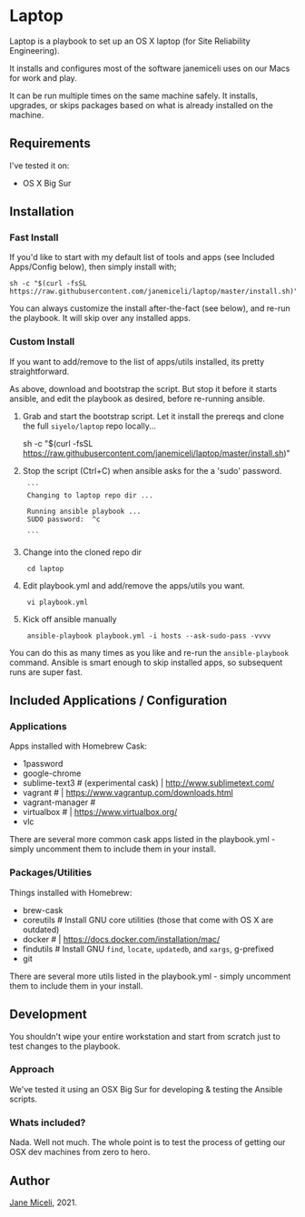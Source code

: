 # Laptop

Laptop is a playbook to set up an OS X laptop (for Site Reliability Engineering).

It installs and configures most of the software janemiceli uses on our Macs for work and play. 

It can be run multiple times on the same machine safely. It installs, upgrades, or skips packages based on what is already installed on the machine.


## Requirements

I've tested it on:

* OS X Big Sur


## Installation

### Fast Install

If you'd like to start with my default list of tools and apps (see Included Apps/Config below), then simply install with;

    sh -c "$(curl -fsSL https://raw.githubusercontent.com/janemiceli/laptop/master/install.sh)"


You can always customize the install after-the-fact (see below), and re-run the playbook. It will skip over any installed apps.

### Custom Install

If you want to add/remove to the list of apps/utils installed, its pretty straightforward.

As above, download and bootstrap the script. But stop it before it starts ansible, and edit the playbook as desired, before re-running ansible.

1. Grab and start the bootstrap script. Let it install the prereqs and clone the full `siyelo/laptop` repo locally...

      sh -c "$(curl -fsSL https://raw.githubusercontent.com/janemiceli/laptop/master/install.sh)"


1. Stop the script (Ctrl+C) when ansible asks for the a 'sudo' password. 

        ```
        Changing to laptop repo dir ...

        Running ansible playbook ...
        SUDO password:  ^c

        ```

1. Change into the cloned repo dir

        cd laptop

1. Edit playbook.yml and add/remove the apps/utils you want. 

        vi playbook.yml

1. Kick off ansible manually

        ansible-playbook playbook.yml -i hosts --ask-sudo-pass -vvvv 

You can do this as many times as you like and re-run the `ansible-playbook` command. Ansible is smart enough to skip installed apps, so subsequent runs are super fast.


## Included Applications / Configuration

### Applications

Apps installed with Homebrew Cask:

  - 1password
  - google-chrome
  - sublime-text3 # (experimental cask) | http://www.sublimetext.com/
  - vagrant # | https://www.vagrantup.com/downloads.html
  - vagrant-manager # 
  - virtualbox # | https://www.virtualbox.org/
  - vlc 

There are several more common cask apps listed in the playbook.yml - simply uncomment them to include them in your install. 


### Packages/Utilities 
 
Things installed with Homebrew:

  - brew-cask
  - coreutils # Install GNU core utilities (those that come with OS X are outdated)
  - docker # | https://docs.docker.com/installation/mac/
  - findutils  # Install GNU `find`, `locate`, `updatedb`, and `xargs`, g-prefixed
  - git


There are several more utils listed in the playbook.yml - simply uncomment them to include them in your install. 


## Development

You shouldn't wipe your entire workstation and start from scratch just to test changes to the playbook. 

### Approach

We've tested it using an OSX Big Sur for developing & testing the Ansible scripts.

### Whats included?

Nada. Well not much. The whole point is to test the process of getting our OSX dev machines from zero to hero. 


## Author

[Jane Miceli](http://janemiceli.com), 2021. 
